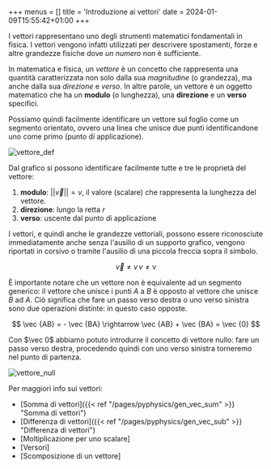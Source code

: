 +++
menus = []
title = 'Introduzione ai vettori'
date = 2024-01-09T15:55:42+01:00
+++

I vettori rappresentano uno degli strumenti matematici fondamentali in fisica. I vettori vengono infatti utilizzati per descrivere spostamenti, forze e altre grandezze fisiche dove *un numero* non è sufficiente.

In matematica e fisica, un _vettore_ è un concetto che rappresenta una quantità caratterizzata non solo dalla sua _magnitudine_ (o grandezza), ma anche dalla sua _direzione_ e _verso_. In altre parole, un vettore è un oggetto matematico che ha un **modulo** (o lunghezza), una **direzione** e un **verso** specifici. 

Possiamo quindi facilmente identificare un vettore sul foglio come un segmento orientato, ovvero una linea che unisce due punti identificandone uno come primo (punto di applicazione).

![vettore_def](/static/img/vector_def.jpg "Definizione grafica di vettore")

Dal grafico si possono identificare facilmente tutte e tre le proprietà del vettore:

1) **modulo**: $|| \vec v || = v$, il valore (scalare) che rappresenta la lunghezza del vettore.
2) **direzione**: lungo la retta $r$
3) **verso**: uscente dal punto di applicazione

I vettori, e quindi anche le grandezze vettoriali, possono essere riconosciute immediatamente anche senza l'ausilio di un supporto grafico, vengono riportati in corsivo o tramite l'ausilio di una piccola freccia sopra il simbolo.

$$ \vec v \neq v \, v \neq \text{v}$$

È importante notare che un vettore non è equivalente ad un segmento generico: il vettore che unisce i punti $A$ a $B$ è opposto al vettore che unisce $B$ ad $A$. Ciò significa che fare un passo verso destra o uno verso sinistra sono due operazioni distinte: in questo caso opposte.

$$ \vec {AB} = - \vec {BA} \rightarrow \vec {AB} + \vec {BA} = \vec {0} $$

Con $\vec 0$ abbiamo potuto introdurre il concetto di vettore nullo: fare un passo verso destra, procedendo quindi con uno verso sinistra torneremo nel punto di partenza.

![vettore_null](/static/img/vec_null.gif#center)

Per maggiori info sui vettori:

* [Somma di vettori]({{< ref "/pages/pyphysics/gen_vec_sum" >}}  "Somma di vettori")
* [Differenza di vettori]({{< ref "/pages/pyphysics/gen_vec_sub" >}}  "Differenza di vettori")
* [Moltiplicazione per uno scalare]
* [Versori]
* [Scomposizione di un vettore]
